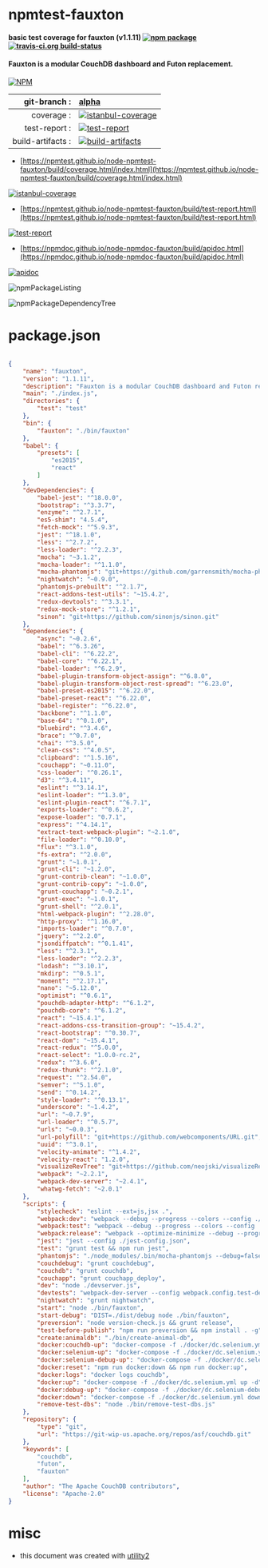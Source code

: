 # npmtest-fauxton

#### basic test coverage for  fauxton (v1.1.11)  [![npm package](https://img.shields.io/npm/v/npmtest-fauxton.svg?style=flat-square)](https://www.npmjs.org/package/npmtest-fauxton) [![travis-ci.org build-status](https://api.travis-ci.org/npmtest/node-npmtest-fauxton.svg)](https://travis-ci.org/npmtest/node-npmtest-fauxton)

#### Fauxton is a modular CouchDB dashboard and Futon replacement.

[![NPM](https://nodei.co/npm/fauxton.png?downloads=true&downloadRank=true&stars=true)](https://www.npmjs.com/package/fauxton)

| git-branch : | [alpha](https://github.com/npmtest/node-npmtest-fauxton/tree/alpha)|
|--:|:--|
| coverage : | [![istanbul-coverage](https://npmtest.github.io/node-npmtest-fauxton/build/coverage.badge.svg)](https://npmtest.github.io/node-npmtest-fauxton/build/coverage.html/index.html)|
| test-report : | [![test-report](https://npmtest.github.io/node-npmtest-fauxton/build/test-report.badge.svg)](https://npmtest.github.io/node-npmtest-fauxton/build/test-report.html)|
| build-artifacts : | [![build-artifacts](https://npmtest.github.io/node-npmtest-fauxton/glyphicons_144_folder_open.png)](https://github.com/npmtest/node-npmtest-fauxton/tree/gh-pages/build)|

- [https://npmtest.github.io/node-npmtest-fauxton/build/coverage.html/index.html](https://npmtest.github.io/node-npmtest-fauxton/build/coverage.html/index.html)

[![istanbul-coverage](https://npmtest.github.io/node-npmtest-fauxton/build/screenCapture.buildCi.browser.%252Ftmp%252Fbuild%252Fcoverage.lib.html.png)](https://npmtest.github.io/node-npmtest-fauxton/build/coverage.html/index.html)

- [https://npmtest.github.io/node-npmtest-fauxton/build/test-report.html](https://npmtest.github.io/node-npmtest-fauxton/build/test-report.html)

[![test-report](https://npmtest.github.io/node-npmtest-fauxton/build/screenCapture.buildCi.browser.%252Ftmp%252Fbuild%252Ftest-report.html.png)](https://npmtest.github.io/node-npmtest-fauxton/build/test-report.html)

- [https://npmdoc.github.io/node-npmdoc-fauxton/build/apidoc.html](https://npmdoc.github.io/node-npmdoc-fauxton/build/apidoc.html)

[![apidoc](https://npmdoc.github.io/node-npmdoc-fauxton/build/screenCapture.buildCi.browser.%252Ftmp%252Fbuild%252Fapidoc.html.png)](https://npmdoc.github.io/node-npmdoc-fauxton/build/apidoc.html)

![npmPackageListing](https://npmtest.github.io/node-npmtest-fauxton/build/screenCapture.npmPackageListing.svg)

![npmPackageDependencyTree](https://npmtest.github.io/node-npmtest-fauxton/build/screenCapture.npmPackageDependencyTree.svg)



# package.json

```json

{
    "name": "fauxton",
    "version": "1.1.11",
    "description": "Fauxton is a modular CouchDB dashboard and Futon replacement.",
    "main": "./index.js",
    "directories": {
        "test": "test"
    },
    "bin": {
        "fauxton": "./bin/fauxton"
    },
    "babel": {
        "presets": [
            "es2015",
            "react"
        ]
    },
    "devDependencies": {
        "babel-jest": "^18.0.0",
        "bootstrap": "^3.3.7",
        "enzyme": "^2.7.1",
        "es5-shim": "4.5.4",
        "fetch-mock": "^5.9.3",
        "jest": "^18.1.0",
        "less": "^2.7.2",
        "less-loader": "^2.2.3",
        "mocha": "~3.1.2",
        "mocha-loader": "^1.1.0",
        "mocha-phantomjs": "git+https://github.com/garrensmith/mocha-phantomjs.git",
        "nightwatch": "~0.9.0",
        "phantomjs-prebuilt": "^2.1.7",
        "react-addons-test-utils": "~15.4.2",
        "redux-devtools": "^3.3.1",
        "redux-mock-store": "^1.2.1",
        "sinon": "git+https://github.com/sinonjs/sinon.git"
    },
    "dependencies": {
        "async": "~0.2.6",
        "babel": "^6.3.26",
        "babel-cli": "^6.22.2",
        "babel-core": "^6.22.1",
        "babel-loader": "^6.2.9",
        "babel-plugin-transform-object-assign": "^6.8.0",
        "babel-plugin-transform-object-rest-spread": "^6.23.0",
        "babel-preset-es2015": "^6.22.0",
        "babel-preset-react": "^6.22.0",
        "babel-register": "^6.22.0",
        "backbone": "^1.1.0",
        "base-64": "^0.1.0",
        "bluebird": "^3.4.6",
        "brace": "^0.7.0",
        "chai": "^3.5.0",
        "clean-css": "^4.0.5",
        "clipboard": "^1.5.16",
        "couchapp": "~0.11.0",
        "css-loader": "^0.26.1",
        "d3": "^3.4.11",
        "eslint": "^3.14.1",
        "eslint-loader": "^1.3.0",
        "eslint-plugin-react": "^6.7.1",
        "exports-loader": "^0.6.2",
        "expose-loader": "0.7.1",
        "express": "^4.14.1",
        "extract-text-webpack-plugin": "~2.1.0",
        "file-loader": "^0.10.0",
        "flux": "^3.1.0",
        "fs-extra": "^2.0.0",
        "grunt": "~1.0.1",
        "grunt-cli": "~1.2.0",
        "grunt-contrib-clean": "~1.0.0",
        "grunt-contrib-copy": "~1.0.0",
        "grunt-couchapp": "~0.2.1",
        "grunt-exec": "~1.0.1",
        "grunt-shell": "^2.0.1",
        "html-webpack-plugin": "^2.28.0",
        "http-proxy": "^1.16.0",
        "imports-loader": "^0.7.0",
        "jquery": "^2.2.0",
        "jsondiffpatch": "^0.1.41",
        "less": "^2.3.1",
        "less-loader": "^2.2.3",
        "lodash": "^3.10.1",
        "mkdirp": "^0.5.1",
        "moment": "^2.17.1",
        "nano": "~5.12.0",
        "optimist": "^0.6.1",
        "pouchdb-adapter-http": "^6.1.2",
        "pouchdb-core": "^6.1.2",
        "react": "~15.4.1",
        "react-addons-css-transition-group": "~15.4.2",
        "react-bootstrap": "^0.30.7",
        "react-dom": "~15.4.1",
        "react-redux": "^5.0.0",
        "react-select": "1.0.0-rc.2",
        "redux": "^3.6.0",
        "redux-thunk": "^2.1.0",
        "request": "^2.54.0",
        "semver": "^5.1.0",
        "send": "^0.14.2",
        "style-loader": "^0.13.1",
        "underscore": "~1.4.2",
        "url": "~0.7.9",
        "url-loader": "^0.5.7",
        "urls": "~0.0.3",
        "url-polyfill": "git+https://github.com/webcomponents/URL.git",
        "uuid": "^3.0.1",
        "velocity-animate": "^1.4.2",
        "velocity-react": "1.2.0",
        "visualizeRevTree": "git+https://github.com/neojski/visualizeRevTree.git#gh-pages",
        "webpack": "~2.2.1",
        "webpack-dev-server": "~2.4.1",
        "whatwg-fetch": "~2.0.1"
    },
    "scripts": {
        "stylecheck": "eslint --ext=js,jsx .",
        "webpack:dev": "webpack --debug --progress --colors --config ./webpack.config.dev.js",
        "webpack:test": "webpack --debug --progress --colors --config ./webpack.config.test.js",
        "webpack:release": "webpack --optimize-minimize --debug --progress --colors --config ./webpack.config.release.js",
        "jest": "jest --config ./jest-config.json",
        "test": "grunt test && npm run jest",
        "phantomjs": "./node_modules/.bin/mocha-phantomjs --debug=false --ssl-protocol=sslv2 --web-security=false --ignore-ssl-errors=true ./test/runner.html",
        "couchdebug": "grunt couchdebug",
        "couchdb": "grunt couchdb",
        "couchapp": "grunt couchapp_deploy",
        "dev": "node ./devserver.js",
        "devtests": "webpack-dev-server --config webpack.config.test-dev.js --debug --progress",
        "nightwatch": "grunt nightwatch",
        "start": "node ./bin/fauxton",
        "start-debug": "DIST=./dist/debug node ./bin/fauxton",
        "preversion": "node version-check.js && grunt release",
        "test-before-publish": "npm run preversion && npm install . -g",
        "create:animaldb": "./bin/create-animal-db",
        "docker:couchdb-up": "docker-compose -f ./docker/dc.selenium.yml up -d couchdb",
        "docker:selenium-up": "docker-compose -f ./docker/dc.selenium.yml up -d selenium",
        "docker:selenium-debug-up": "docker-compose -f ./docker/dc.selenium-debug.yml up -d selenium",
        "docker:reset": "npm run docker:down && npm run docker:up",
        "docker:logs": "docker logs couchdb",
        "docker:up": "docker-compose -f ./docker/dc.selenium.yml up -d",
        "docker:debug-up": "docker-compose -f ./docker/dc.selenium-debug.yml up -d",
        "docker:down": "docker-compose -f ./docker/dc.selenium.yml down",
        "remove-test-dbs": "node ./bin/remove-test-dbs.js"
    },
    "repository": {
        "type": "git",
        "url": "https://git-wip-us.apache.org/repos/asf/couchdb.git"
    },
    "keywords": [
        "couchdb",
        "futon",
        "fauxton"
    ],
    "author": "The Apache CouchDB contributors",
    "license": "Apache-2.0"
}
```



# misc
- this document was created with [utility2](https://github.com/kaizhu256/node-utility2)
